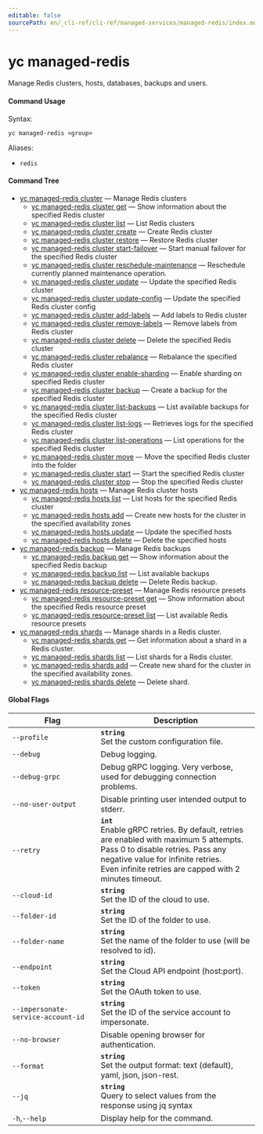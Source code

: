 ```yaml
---
editable: false
sourcePath: en/_cli-ref/cli-ref/managed-services/managed-redis/index.md
---
```


# yc managed-redis

Manage Redis clusters, hosts, databases, backups and users.

#### Command Usage

Syntax: 

`yc managed-redis <group>`

Aliases: 

- `redis`

#### Command Tree

- [yc managed-redis cluster](cluster/index.md) — Manage Redis clusters
	- [yc managed-redis cluster get](cluster/get.md) — Show information about the specified Redis cluster
	- [yc managed-redis cluster list](cluster/list.md) — List Redis clusters
	- [yc managed-redis cluster create](cluster/create.md) — Create Redis cluster
	- [yc managed-redis cluster restore](cluster/restore.md) — Restore Redis cluster
	- [yc managed-redis cluster start-failover](cluster/start-failover.md) — Start manual failover for the specified Redis cluster
	- [yc managed-redis cluster reschedule-maintenance](cluster/reschedule-maintenance.md) — Reschedule currently planned maintenance operation.
	- [yc managed-redis cluster update](cluster/update.md) — Update the specified Redis cluster
	- [yc managed-redis cluster update-config](cluster/update-config.md) — Update the specified Redis cluster config
	- [yc managed-redis cluster add-labels](cluster/add-labels.md) — Add labels to Redis cluster
	- [yc managed-redis cluster remove-labels](cluster/remove-labels.md) — Remove labels from Redis cluster
	- [yc managed-redis cluster delete](cluster/delete.md) — Delete the specified Redis cluster
	- [yc managed-redis cluster rebalance](cluster/rebalance.md) — Rebalance the specified Redis cluster
	- [yc managed-redis cluster enable-sharding](cluster/enable-sharding.md) — Enable sharding on specified Redis cluster
	- [yc managed-redis cluster backup](cluster/backup.md) — Create a backup for the specified Redis cluster
	- [yc managed-redis cluster list-backups](cluster/list-backups.md) — List available backups for the specified Redis cluster
	- [yc managed-redis cluster list-logs](cluster/list-logs.md) — Retrieves logs for the specified Redis cluster
	- [yc managed-redis cluster list-operations](cluster/list-operations.md) — List operations for the specified Redis cluster
	- [yc managed-redis cluster move](cluster/move.md) — Move the specified Redis cluster into the folder
	- [yc managed-redis cluster start](cluster/start.md) — Start the specified Redis cluster
	- [yc managed-redis cluster stop](cluster/stop.md) — Stop the specified Redis cluster
- [yc managed-redis hosts](hosts/index.md) — Manage Redis cluster hosts
	- [yc managed-redis hosts list](hosts/list.md) — List hosts for the specified Redis cluster
	- [yc managed-redis hosts add](hosts/add.md) — Create new hosts for the cluster in the specified availability zones
	- [yc managed-redis hosts update](hosts/update.md) — Update the specified hosts
	- [yc managed-redis hosts delete](hosts/delete.md) — Delete the specified hosts
- [yc managed-redis backup](backup/index.md) — Manage Redis backups
	- [yc managed-redis backup get](backup/get.md) — Show information about the specified Redis backup
	- [yc managed-redis backup list](backup/list.md) — List available backups
	- [yc managed-redis backup delete](backup/delete.md) — Delete Redis backup.
- [yc managed-redis resource-preset](resource-preset/index.md) — Manage Redis resource presets
	- [yc managed-redis resource-preset get](resource-preset/get.md) — Show information about the specified Redis resource preset
	- [yc managed-redis resource-preset list](resource-preset/list.md) — List available Redis resource presets
- [yc managed-redis shards](shards/index.md) — Manage shards in a Redis cluster.
	- [yc managed-redis shards get](shards/get.md) — Get information about a shard in a Redis cluster.
	- [yc managed-redis shards list](shards/list.md) — List shards for a Redis cluster.
	- [yc managed-redis shards add](shards/add.md) — Create new shard for the cluster in the specified availability zones.
	- [yc managed-redis shards delete](shards/delete.md) — Delete shard.

#### Global Flags

| Flag | Description |
|----|----|
|`--profile`|<b>`string`</b><br/>Set the custom configuration file.|
|`--debug`|Debug logging.|
|`--debug-grpc`|Debug gRPC logging. Very verbose, used for debugging connection problems.|
|`--no-user-output`|Disable printing user intended output to stderr.|
|`--retry`|<b>`int`</b><br/>Enable gRPC retries. By default, retries are enabled with maximum 5 attempts.<br/>Pass 0 to disable retries. Pass any negative value for infinite retries.<br/>Even infinite retries are capped with 2 minutes timeout.|
|`--cloud-id`|<b>`string`</b><br/>Set the ID of the cloud to use.|
|`--folder-id`|<b>`string`</b><br/>Set the ID of the folder to use.|
|`--folder-name`|<b>`string`</b><br/>Set the name of the folder to use (will be resolved to id).|
|`--endpoint`|<b>`string`</b><br/>Set the Cloud API endpoint (host:port).|
|`--token`|<b>`string`</b><br/>Set the OAuth token to use.|
|`--impersonate-service-account-id`|<b>`string`</b><br/>Set the ID of the service account to impersonate.|
|`--no-browser`|Disable opening browser for authentication.|
|`--format`|<b>`string`</b><br/>Set the output format: text (default), yaml, json, json-rest.|
|`--jq`|<b>`string`</b><br/>Query to select values from the response using jq syntax|
|`-h`,`--help`|Display help for the command.|
